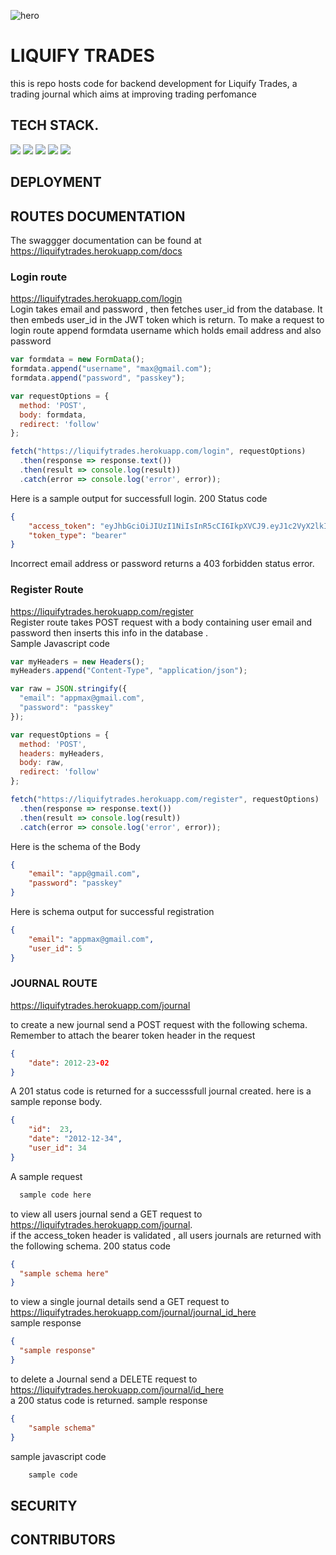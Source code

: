 ![hero](https://user-images.githubusercontent.com/111843624/187912322-acbc1b5b-6748-4c53-a43e-fc03e7f85c13.png)





# LIQUIFY TRADES

this is repo hosts code for backend development for Liquify Trades, a trading journal which aims at improving trading perfomance

## TECH STACK.
![](https://img.shields.io/static/v1?label=&message=HEROKU&color=<COLOR>)
![](https://img.shields.io/static/v1?label=&message=Postgres&color=red)
![](https://img.shields.io/static/v1?label=&message=JWT_TOKENS&color=red)
![](https://img.shields.io/static/v1?label=python&message=v3.1&color=red)
![](https://img.shields.io/static/v1?label=fastapi&message=v0.81.0&color=)


## DEPLOYMENT


## ROUTES DOCUMENTATION
The swaggger documentation can be found at https://liquifytrades.herokuapp.com/docs   <br/>

### Login route

https://liquifytrades.herokuapp.com/login <br/>
Login takes email and password , then fetches user_id from the database. It then embeds  user_id in the JWT token which is return.
To make a request to login route append formdata username which holds email address and also password
``` javascript
var formdata = new FormData();
formdata.append("username", "max@gmail.com");
formdata.append("password", "passkey");

var requestOptions = {
  method: 'POST',
  body: formdata,
  redirect: 'follow'
};

fetch("https://liquifytrades.herokuapp.com/login", requestOptions)
  .then(response => response.text())
  .then(result => console.log(result))
  .catch(error => console.log('error', error));
```
Here is a sample output for successfull login. 200 Status code 
```json
{
    "access_token": "eyJhbGciOiJIUzI1NiIsInR5cCI6IkpXVCJ9.eyJ1c2VyX2lkIjo0LCJleHAiOjcwNjIwMTAwNjh9.9ACMCnbTC8FWASr542oZ5UFdtg27B-6NSSm89ptdwBc",
    "token_type": "bearer"
}
```
Incorrect email address or password returns a 403 forbidden status error.


### Register Route

https://liquifytrades.herokuapp.com/register <br/>
Register route takes POST request with a body containing user email and password then inserts this info in the database . <br/>
Sample Javascript code
```javascript 
var myHeaders = new Headers();
myHeaders.append("Content-Type", "application/json");

var raw = JSON.stringify({
  "email": "appmax@gmail.com",
  "password": "passkey"
});

var requestOptions = {
  method: 'POST',
  headers: myHeaders,
  body: raw,
  redirect: 'follow'
};

fetch("https://liquifytrades.herokuapp.com/register", requestOptions)
  .then(response => response.text())
  .then(result => console.log(result))
  .catch(error => console.log('error', error));
```
Here is the schema of the Body
``` json
{
    "email": "app@gmail.com",
    "password": "passkey"
}
```
Here is schema output for successful registration
``` json
{
    "email": "appmax@gmail.com",
    "user_id": 5
}
```

### JOURNAL ROUTE
https://liquifytrades.herokuapp.com/journal

to create a new journal send a POST request with the following schema. Remember to attach the bearer token header in the request
``` json
{
    "date": 2012-23-02
}
```
A 201 status code is returned for a successsfull journal created.
here is a sample reponse body.
```json
{
    "id":  23,
    "date": "2012-12-34",
    "user_id": 34
}
```
A sample request
``` javascript
  sample code here
```

to view all users journal send a GET request to <br/> https://liquifytrades.herokuapp.com/journal.  <br/>
if the access_token header is validated , all users journals are returned with the following schema. 200 status code
```json
{
  "sample schema here"
}
```

to view a single journal details send a GET request to <br/>
https://liquifytrades.herokuapp.com/journal/journal_id_here <br/>
sample response
```json
{
  "sample response"
}
```
to delete a Journal send a DELETE request to <br/>
https://liquifytrades.herokuapp.com/journal/id_here <br/>
a 200 status code is returned.
sample response
```json
{
    "sample schema"
} 
```
 sample javascript code
```javascript 
    sample code
```




## SECURITY

## CONTRIBUTORS
